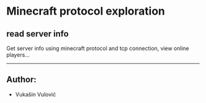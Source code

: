 # Minecraft protocol exploration

## read server info
Get server info using minecraft protocol and tcp connection, view online players...

---
## Author:
- Vukašin Vulović